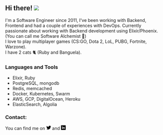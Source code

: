 ## Hi there! <img src="https://raw.githubusercontent.com/iampavangandhi/iampavangandhi/master/gifs/Hi.gif" width="30px"></h2>

I'm a Software Engineer since 2011, I've been working with Backend, Frontend and had a couple of experiences with DevOps. Currently passionate about working with Backend development using Elixir/Phoenix. (You can call me Software Alchemist :purple_heart:)<br/>
I love to play multiplayer games (CS:GO, Dota 2, LoL, PUBG, Fortnite, Warzone).<br/>
I have 2 cats 🐈 (Ruby and Banguela).

### Languages and Tools

- Elixir, Ruby
- PostgreSQL, mongodb
- Redis, memcached
- Docker, Kubernetes, Swarm
- AWS, GCP, DigitalOcean, Heroku
- ElasticSearch, Algolia

### Contact:

You can find me on <a href="https://twitter.com/frantz_willian"><img src="https://raw.githubusercontent.com/WLSF/WLSF/main/twitter.png" width="15"></img></a> and <a href="https://www.linkedin.com/in/willianfrantz/"><img src="https://raw.githubusercontent.com/WLSF/WLSF/main/linkedin.png" width="15"></img></a>
